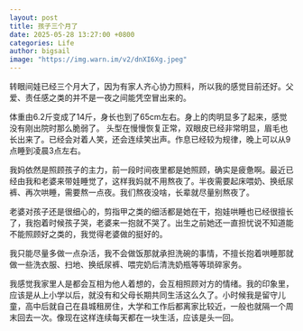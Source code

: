 ```yaml
---
layout: post
title: 孩子三个月了
date: 2025-05-28 13:27:00 +0800
categories: Life
author: bigsail
image: "https://img.warn.im/v2/dnXI6Xg.jpeg"
---
```

转眼间娃已经三个月大了，因为有家人齐心协力照料，所以我的感觉目前还好。父爱、责任感之类的并不是一夜之间能凭空冒出来的。

体重由6.2斤变成了14斤，身长也到了65cm左右。身上的肉明显多了起来，感觉没有刚出院时那么脆弱了。 头型在慢慢恢复正常，双眼皮已经非常明显，眉毛也长出来了。已经会对着人笑，还会连续笑出声。作息已经较为规律，晚上可以从9点睡到凌晨3点左右。

我妈依然是照顾孩子的主力，前一段时间夜里都是她照顾，确实是疲惫啊。最近已经由我和老婆来带娃睡觉了，这样我妈就不用熬夜了。半夜需要起床喂奶、换纸尿裤、再次哄睡，需要熬一点夜。我们熬夜没啥，长辈就尽量别熬夜了。

老婆对孩子还是很细心的，剪指甲之类的细活都是她在干，抱娃哄睡也已经很擅长了，我抱着时候孩子哭，老婆来一抱就不哭了。出生之前她还一直担忧说不知道能不能照顾好之类的，我觉得老婆做的挺好的。

我只能尽量多做一点杂活，我不会做饭那就承担洗碗的事情，不擅长抱着哄睡那就做一些洗衣服、扫地、换纸尿裤、喂完奶后清洗奶瓶等等琐碎家务。

我感觉我家里人是都会互相为他人着想的，会互相照顾对方的情绪。我的印象里，应该是从上小学以后，就没有和父母长期共同生活这么久了。小时候我是留守儿童，高中后就自己在县城租房住，大学和工作后都离家比较近，一般也就隔一个周末回去一次。像现在这样连续每天都在一块生活，应该是头一回。
